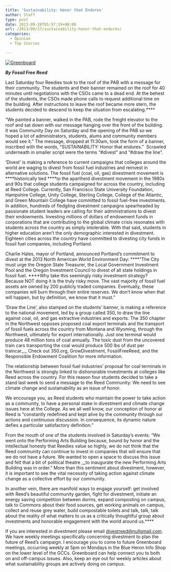 ```yaml
---
title: 'Sustainability: Honor that Endures'
author: Staff
type: post
date: 2013-09-28T05:57:19+00:00
url: /2013/09/27/sustainability-honor-that-endures/
categories:
  - Opinion
  - Top Stories

---
```

[<img class="aligncenter size-full wp-image-2676" alt="Greenboard" src="https://i2.wp.com/www.reedquest.org/wp-content/uploads/2013/09/Greenboard.jpg?resize=770%2C430" data-recalc-dims="1" />][1]

_**By Fossil Free Reed**_

Last Saturday four Reedies took to the roof of the PAB with a message for their community. The students and their banner remained on the roof for 40 minutes until negotiations with the CSOs came to a dead end. At the behest of the students, the CSOs made phone calls to request additional time on the building. After instructions to leave the roof became more stern, the students decided to descend to keep the situation from escalating.****

“We painted a banner, walked in the PAB, rode the freight elevator to the roof and sat down with our message hanging over the front of the building. It was Community Day on Saturday and the opening of the PAB so we hoped a lot of administrators, students, alums and community members would see it.” The message, dropped at 11:30am, took the form of a banner, inscribed with the words, “SUSTAINABILITY: Honor that endures.”  Scrawled underneath in smaller script were the terms “#divest” and “#draw the line”.

‘Divest’ is making a reference to current campaigns that colleges around the world are waging to divest from fossil fuel industries and reinvest in alternative solutions. The fossil fuel (coal, oil, gas) divestment movement is ****historically tied ****to the apartheid divestment movement in the 1980s and 90s that college students campaigned for across the country, including at Reed College. Currently, San Francisco State University Foundation, Hampshire College, Unity College, Sterling College, College of the Atlantic, and Green Mountain College have committed to fossil fuel-free investments. In addition, hundreds of fledgling divestment campaigns spearheaded by passionate student leaders are calling for their administrations to divest their endowments. Investing millions of dollars of endowment funds in corporations that are contributing to the global climate crisis resonates with students across the country as simply intolerable. With that said, students in higher education aren’t the only demographic interested in divestment. Eighteen cities across the country have committed to divesting city funds in fossil fuel companies, including Portland.

Charlie Hales, mayor of Portland, announced Portland’s commitment to divest at the 2013 North American World Environment Day: ****“The City must urge the Oregon State Treasurer, the Local Government Investment Pool and the Oregon Investment Council to divest of all state holdings in fossil fuel. ****Why take this seemingly risky investment strategy? Because NOT doing it is the truly risky move. The vast majority of fossil fuel assets are owned by 200 publicly traded companies. Eventually, these companies will burn through their entire reserves. We don’t know when that will happen, but by definition, we know that it must.”

‘Draw the Line’, also stamped on the students’ banner, is making a reference to the national movement, led by a group called 350, to draw the line against coal, oil, and gas extractive industries and exports. The 350 chapter in the Northwest opposes proposed coal export terminals and the transport of fossil fuels across the country from Montana and Wyoming, through the Northwest, ultimately for export internationally. Just one terminal would produce 48 million tons of coal annually. The toxic dust from the uncovered train cars transporting the coal would produce 500 lbs of dust per traincar_._ Check out 350.org, GrowDivestment, FossilFreeReed, and the Responsible Endowment Coalition for more information.

The relationship between fossil fuel industries’ proposal for coal terminals in the Northwest is strongly linked to dishonorable investments at colleges like Reed across the country. For this reason four students decided to take a stand last week to send a message to the Reed Community: We need to see climate change and sustainability as an issue of honor.

We encourage you, as Reed students who maintain the power to take action as a community, to have a personal stake in divestment and climate change issues here at the College. As we all well know, our conception of honor at Reed is “constantly redefined and kept alive by the community through our actions and continuous discussion. In consequence, its dynamic nature defies a particular satisfactory definition.”

From the mouth of one of the students involved in Saturday’s events: “We went onto the Performing Arts Building because, bound by honor and the intellectual honesty that Reedies value so highly, we do not think that the Reed community can continue to invest in companies that will ensure that we do not have a future. We wanted to open a space to discuss this issue and felt that a bit of political theatre __to inaugurate the new Performing Arts Building was in order.” More than this sentiment about divestment, however, it is important to see the vital necessity of taking action against climate change as a collective effort by our community.

In another vein, there are manifold ways to engage yourself: get involved with Reed’s beautiful community garden, fight for divestment, initiate an energy saving competition between dorms, expand composting on campus, talk to Commons about their food sources, get working animals on campus, collect and reuse grey water, build compostable toilets and talk, talk, talk about the reality of what matters to us as a critically thoughtful group about investments and honorable engagement with the world around us.****

If you are interested in divestment please email <span style="text-decoration: underline;">&#x64;&#x69;&#x76;&#x65;&#x73;&#x74;&#x72;&#x65;&#x65;&#x64;&#x40;<span class="oe_displaynone">null</span>&#x67;&#x6d;&#x61;&#x69;&#x6c;&#x2e;&#x63;&#x6f;&#x6d;</span>. We have weekly meetings specifically concerning divestment to plan the future of Reed’s campaign. I encourage you to come to future Greenboard meetings, occurring weekly at 5pm on Mondays in the Blue Heron Info Shop on the lower level of the GCCs. Greenboard can help connect you to both on and off-campus issues. Also, keep an eye out for weekly articles about what sustainability groups are actively doing on campus.

 [1]: https://i2.wp.com/www.reedquest.org/wp-content/uploads/2013/09/Greenboard.jpg